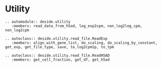 Utility
=======

[//]: # (https://myst-parser.readthedocs.io/en/v0.15.1/sphinx/use.html#use-sphinx-ext-autodoc-in-markdown-files)

```{eval-rst}
.. automodule:: deside.utility
   :members: read_data_from_h5ad, log_exp2cpm, non_log2log_cpm, non_log2cpm
   
.. autoclass:: deside.utility.read_file.ReadExp
   :members: align_with_gene_list, do_scaling, do_scaling_by_constant, get_exp, get_file_type, save, to_log2cpm1p, to_tpm
   
.. autoclass:: deside.utility.read_file.ReadH5AD
   :members: get_cell_fraction, get_df, get_h5ad
```
